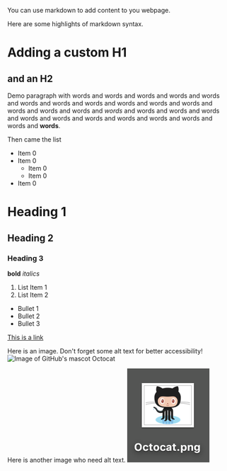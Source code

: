 You can use markdown to add content to you webpage.

Here are some highlights of markdown syntax.

# Adding a custom H1
## and an H2
Demo paragraph with words and words and words and words and words and words and words and words and words and words and words and words and words and words and *words* and words and words and words and words and words and words and words and words and words and words and **words**.

Then came the list
* Item 0
* Item 0
  * Item 0
  * Item 0
* Item 0



# Heading 1
## Heading 2
### Heading 3

**bold**
*italics*

1. List Item 1
2. List Item 2

* Bullet 1
* Bullet 2
* Bullet 3

[This is a link](https://google.com)

Here is an image. Don't forget some alt text for better accessibility!
![Image of GitHub's mascot Octocat](images/Octocat.png)

Here is another image who need alt text. 
![A baby image of GitHub's mascot Octocat](images/BabyCat.png)
